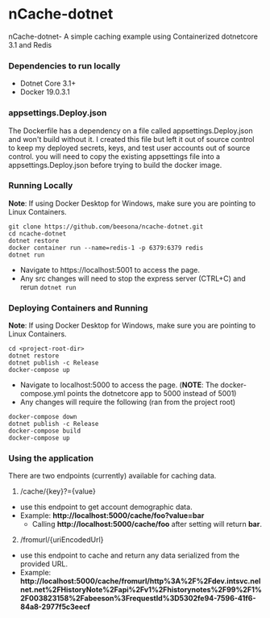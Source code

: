 # nCache-dotnet
nCache-dotnet- A simple caching example using Containerized dotnetcore 3.1 and Redis

### Dependencies to run locally
- Dotnet Core 3.1+
- Docker 19.0.3.1

### appsettings.Deploy.json
The Dockerfile has a dependency on a file called appsettings.Deploy.json and won't build without it. I created this file but left it out of source control to keep my deployed secrets, keys, and test user accounts out of source control. you will need to copy the existing appsettings file into a appsettings.Deploy.json before trying to build the docker image.

### Running Locally
**Note**: If using Docker Desktop for Windows, make sure you are pointing to Linux Containers.
```
git clone https://github.com/beesona/ncache-dotnet.git
cd ncache-dotnet
dotnet restore
docker container run --name=redis-1 -p 6379:6379 redis
dotnet run
```
- Navigate to https://localhost:5001 to access the page.
- Any src changes will need to stop the express server (CTRL+C) and rerun ```dotnet run```

### Deploying Containers and Running
**Note**: If using Docker Desktop for Windows, make sure you are pointing to Linux Containers.
```
cd <project-root-dir>
dotnet restore
dotnet publish -c Release
docker-compose up
```
- Navigate to localhost:5000 to access the page. (**NOTE**: The docker-compose.yml points the dotnetcore app to 5000 instead of 5001)
- Any changes will require the following (ran from the project root)
```
docker-compose down
dotnet publish -c Release
docker-compose build
docker-compose up
```

### Using the application
There are two endpoints (currently) available for caching data.
1. /cache/{key}?={value}
  - use this endpoint to get account demographic data.
  - Example: **http://localhost:5000/cache/foo?value=bar**
    - Calling **http://localhost:5000/cache/foo** after setting will return **bar**.
2. /fromurl/{uriEncodedUrl}
  - use this endpoint to cache and return any data serialized from the provided URL.
  - Example: **http://localhost:5000/cache/fromurl/http%3A%2F%2Fdev.intsvc.nelnet.net%2FHistoryNote%2Fapi%2Fv1%2Fhistorynotes%2F99%2F1%2F003823158%2Fabeeson%3FrequestId%3D5302fe94-7596-41f6-84a8-2977f5c3eecf**
